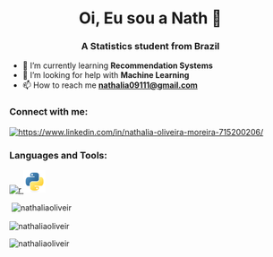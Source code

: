 <h1 align="center">Oi, Eu sou a Nath 👋</h1>
<h3 align="center">A Statistics student from Brazil </h3>

- 🌱 I’m currently learning **Recommendation Systems**
- 🤝 I’m looking for help with **Machine Learning**
- 📫 How to reach me **nathalia09111@gmail.com**

<h3 align="left">Connect with me:</h3>
<p align="left">
<a href="https://linkedin.com/in/https://www.linkedin.com/in/nathalia-oliveira-moreira-715200206/" target="blank"><img align="center" src="https://raw.githubusercontent.com/rahuldkjain/github-profile-readme-generator/master/src/images/icons/Social/linked-in-alt.svg" alt="https://www.linkedin.com/in/nathalia-oliveira-moreira-715200206/" height="30" width="40" /></a>
</p>


<h3 align="left">Languages and Tools:</h3>
<p align="left"> <a href="https://www.r-project.org/" target="_blank" rel="noreferrer"> <img src="https://www.r-project.org/Rlogo.png" alt="r" width="40" height="40"/> </a> <a href="https://www.python.org" target="_blank" rel="noreferrer"> <img src="https://raw.githubusercontent.com/devicons/devicon/master/icons/python/python-original.svg" alt="python" width="40" height="40"/> </a> </p>

<p>&nbsp;<img align="center" src="https://github-readme-stats.vercel.app/api?username=nathaliaoliveir&show_icons=true&locale=en" alt="nathaliaoliveir" /></p>

<p><img align="center" src="https://github-readme-streak-stats.herokuapp.com/?user=nathaliaoliveir&" alt="nathaliaoliveir" /></p>

<p><img align="left" src="https://github-readme-stats.vercel.app/api/top-langs?username=nathaliaoliveir&show_icons=true&locale=en&layout=compact" alt="nathaliaoliveir" /></p>

